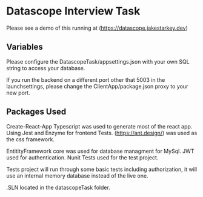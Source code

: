 # Datascope Interview Task

Please see a demo of this running at (https://datascope.jakestarkey.dev)

## Variables

Please configure the DatascopeTask/appsettings.json with your own SQL string to access your database.

If you run the backend on a different port other that 5003 in the launchsettings, please change the ClientApp/package.json proxy to your new port.




## Packages Used
Create-React-App Typescript was used to generate most of the react app.
Using Jest and Enzyme for frontend Tests.
(https://ant.design/) was used as the css framework.

EntitityFramework core was used for database managment for MySql.
JWT used for authentication.
Nunit Tests used for the test project.


Tests project will run through some basic tests including authorization, it will use an internal memory database instead of the live one.

.SLN located in the datascopeTask folder.